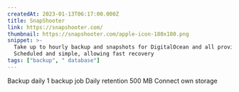 ```yaml
---
createdAt: 2023-01-13T06:17:00.000Z
title: SnapShooter
link: https://snapshooter.com/
thumbnail: https://snapshooter.com/apple-icon-180x180.png
snippet: >-
  Take up to hourly backup and snapshots for DigitalOcean and all providers.
  Scheduled and simple, allowing fast recovery
tags: ["backup", " database"]
---
```

Backup daily 
1 backup job 
Daily retention 500 MB 
Connect own storage